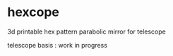 # hexcope

3d printable hex pattern parabolic mirror for telescope

telescope basis : work in progress
